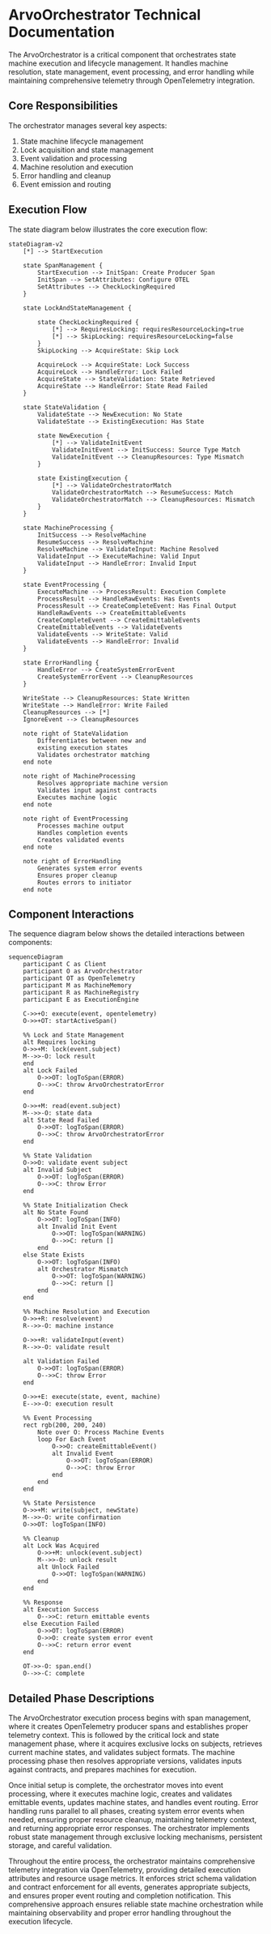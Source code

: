 # ArvoOrchestrator Technical Documentation

The ArvoOrchestrator is a critical component that orchestrates state machine execution and lifecycle management. It handles machine resolution, state management, event processing, and error handling while maintaining comprehensive telemetry through OpenTelemetry integration.

## Core Responsibilities

The orchestrator manages several key aspects:

1. State machine lifecycle management
2. Lock acquisition and state management
3. Event validation and processing
4. Machine resolution and execution
5. Error handling and cleanup
6. Event emission and routing

## Execution Flow

The state diagram below illustrates the core execution flow:

```mermaid
stateDiagram-v2
    [*] --> StartExecution

    state SpanManagement {
        StartExecution --> InitSpan: Create Producer Span
        InitSpan --> SetAttributes: Configure OTEL
        SetAttributes --> CheckLockingRequired
    }

    state LockAndStateManagement {

        state CheckLockingRequired {
            [*] --> RequiresLocking: requiresResourceLocking=true
            [*] --> SkipLocking: requiresResourceLocking=false
        }
        SkipLocking --> AcquireState: Skip Lock

        AcquireLock --> AcquireState: Lock Success
        AcquireLock --> HandleError: Lock Failed
        AcquireState --> StateValidation: State Retrieved
        AcquireState --> HandleError: State Read Failed
    }

    state StateValidation {
        ValidateState --> NewExecution: No State
        ValidateState --> ExistingExecution: Has State

        state NewExecution {
            [*] --> ValidateInitEvent
            ValidateInitEvent --> InitSuccess: Source Type Match
            ValidateInitEvent --> CleanupResources: Type Mismatch
        }

        state ExistingExecution {
            [*] --> ValidateOrchestratorMatch
            ValidateOrchestratorMatch --> ResumeSuccess: Match
            ValidateOrchestratorMatch --> CleanupResources: Mismatch
        }
    }

    state MachineProcessing {
        InitSuccess --> ResolveMachine
        ResumeSuccess --> ResolveMachine
        ResolveMachine --> ValidateInput: Machine Resolved
        ValidateInput --> ExecuteMachine: Valid Input
        ValidateInput --> HandleError: Invalid Input
    }

    state EventProcessing {
        ExecuteMachine --> ProcessResult: Execution Complete
        ProcessResult --> HandleRawEvents: Has Events
        ProcessResult --> CreateCompleteEvent: Has Final Output
        HandleRawEvents --> CreateEmittableEvents
        CreateCompleteEvent --> CreateEmittableEvents
        CreateEmittableEvents --> ValidateEvents
        ValidateEvents --> WriteState: Valid
        ValidateEvents --> HandleError: Invalid
    }

    state ErrorHandling {
        HandleError --> CreateSystemErrorEvent
        CreateSystemErrorEvent --> CleanupResources
    }

    WriteState --> CleanupResources: State Written
    WriteState --> HandleError: Write Failed
    CleanupResources --> [*]
    IgnoreEvent --> CleanupResources

    note right of StateValidation
        Differentiates between new and
        existing execution states
        Validates orchestrator matching
    end note

    note right of MachineProcessing
        Resolves appropriate machine version
        Validates input against contracts
        Executes machine logic
    end note

    note right of EventProcessing
        Processes machine output
        Handles completion events
        Creates validated events
    end note

    note right of ErrorHandling
        Generates system error events
        Ensures proper cleanup
        Routes errors to initiator
    end note
```

## Component Interactions

The sequence diagram below shows the detailed interactions between components:

```mermaid
sequenceDiagram
    participant C as Client
    participant O as ArvoOrchestrator
    participant OT as OpenTelemetry
    participant M as MachineMemory
    participant R as MachineRegistry
    participant E as ExecutionEngine

    C->>+O: execute(event, opentelemetry)
    O->>+OT: startActiveSpan()

    %% Lock and State Management
    alt Requires locking
    O->>+M: lock(event.subject)
    M-->>-O: lock result
    end
    alt Lock Failed
        O->>OT: logToSpan(ERROR)
        O-->>C: throw ArvoOrchestratorError
    end

    O->>+M: read(event.subject)
    M-->>-O: state data
    alt State Read Failed
        O->>OT: logToSpan(ERROR)
        O-->>C: throw ArvoOrchestratorError
    end

    %% State Validation
    O->>O: validate event subject
    alt Invalid Subject
        O->>OT: logToSpan(ERROR)
        O-->>C: throw Error
    end

    %% State Initialization Check
    alt No State Found
        O->>OT: logToSpan(INFO)
        alt Invalid Init Event
            O->>OT: logToSpan(WARNING)
            O-->>C: return []
        end
    else State Exists
        O->>OT: logToSpan(INFO)
        alt Orchestrator Mismatch
            O->>OT: logToSpan(WARNING)
            O-->>C: return []
        end
    end

    %% Machine Resolution and Execution
    O->>+R: resolve(event)
    R-->>-O: machine instance

    O->>+R: validateInput(event)
    R-->>-O: validate result

    alt Validation Failed
        O->>OT: logToSpan(ERROR)
        O-->>C: throw Error
    end

    O->>+E: execute(state, event, machine)
    E-->>-O: execution result

    %% Event Processing
    rect rgb(200, 200, 240)
        Note over O: Process Machine Events
        loop For Each Event
            O->>O: createEmittableEvent()
            alt Invalid Event
                O->>OT: logToSpan(ERROR)
                O-->>C: throw Error
            end
        end
    end

    %% State Persistence
    O->>+M: write(subject, newState)
    M-->>-O: write confirmation
    O->>OT: logToSpan(INFO)

    %% Cleanup
    alt Lock Was Acquired
        O->>+M: unlock(event.subject)
        M-->>-O: unlock result
        alt Unlock Failed
            O->>OT: logToSpan(WARNING)
        end
    end

    %% Response
    alt Execution Success
        O-->>C: return emittable events
    else Execution Failed
        O->>OT: logToSpan(ERROR)
        O->>O: create system error event
        O-->>C: return error event
    end

    OT->>-O: span.end()
    O-->>-C: complete
```

## Detailed Phase Descriptions

The ArvoOrchestrator execution process begins with span management, where it creates OpenTelemetry producer spans and establishes proper telemetry context. This is followed by the critical lock and state management phase, where it acquires exclusive locks on subjects, retrieves current machine states, and validates subject formats. The machine processing phase then resolves appropriate versions, validates inputs against contracts, and prepares machines for execution.

Once initial setup is complete, the orchestrator moves into event processing, where it executes machine logic, creates and validates emittable events, updates machine states, and handles event routing. Error handling runs parallel to all phases, creating system error events when needed, ensuring proper resource cleanup, maintaining telemetry context, and returning appropriate error responses. The orchestrator implements robust state management through exclusive locking mechanisms, persistent storage, and careful validation.

Throughout the entire process, the orchestrator maintains comprehensive telemetry integration via OpenTelemetry, providing detailed execution attributes and resource usage metrics. It enforces strict schema validation and contract enforcement for all events, generates appropriate subjects, and ensures proper event routing and completion notification. This comprehensive approach ensures reliable state machine orchestration while maintaining observability and proper error handling throughout the execution lifecycle.
